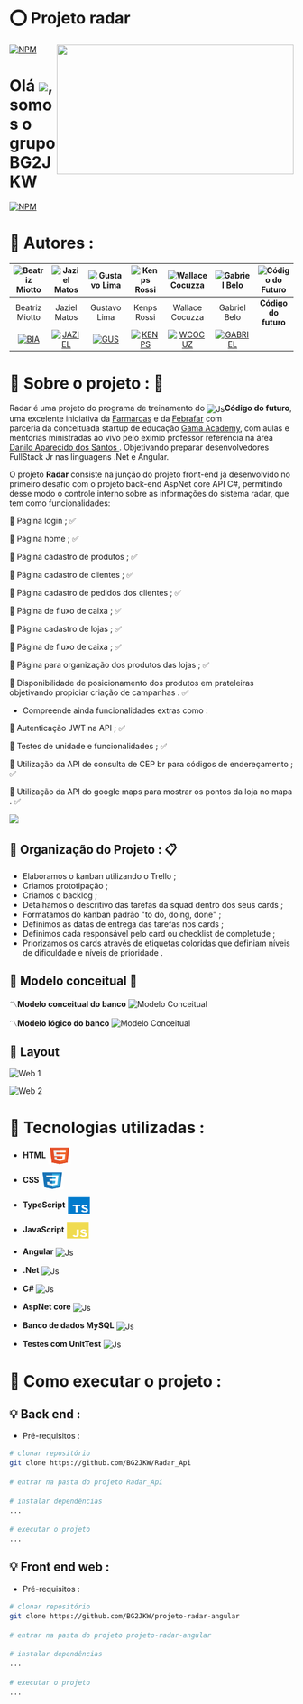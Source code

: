 # :o: Projeto radar
[![NPM](https://img.shields.io/npm/l/react)](https://github.LICENSE) 
<img align="right" width="420em" height="230em" src=""/>
<h1 align="left">Olá <img src="https://raw.githubusercontent.com/kaueMarques/kaueMarques/master/hi.gif" height="30px">, somos o grupo BG2JKW</h1>
<p align="left"> </p>




[![NPM](https://img.shields.io/badge/LinkedIn-0077B5?style=for-the-badge&logo=linkedin&logoColor=white)](https://www.linkedin.com/in/beatriz-miotto-8025b7200/) 
# 



#



#  :large_orange_diamond: Autores :



|![Beatriz Miotto](https://avatars.githubusercontent.com/u/72702704?v=4) | ![Jaziel Matos](https://ca.slack-edge.com/T046RUYBTSB-U04EF1BJB7X-beac9e548697-512) |![Gustavo Lima](https://avatars.githubusercontent.com/u/102550256?v=4)|![Kenps Rossi](https://ca.slack-edge.com/T046RUYBTSB-U047WQWEA1H-5a05130874cc-512)  | ![Wallace Cocuzza](https://avatars.githubusercontent.com/u/43083317?v=4) |![Gabriel Belo](https://avatars.githubusercontent.com/u/63070861?v=4)| ![Código do Futuro](https://imgur.com/LSORhfc.png) 
|:--:|:--:|:--:|:--:|:--:|:--:|:--:|
|Beatriz Miotto|Jaziel Matos|Gustavo Lima|Kenps Rossi|Wallace Cocuzza|Gabriel Belo|**Código do futuro**|
|[![BIA](https://img.shields.io/badge/LinkedIn-0077B5?style=for-the-badge&logo=linkedin&logoColor=white)](https://www.linkedin.com/in/beatriz-miotto-8025b7200/)|[![JAZIEL](https://img.shields.io/badge/LinkedIn-0077B5?style=for-the-badge&logo=linkedin&logoColor=white)](https://www.linkedin.com/in/jaziel-matos-7b7256212/) |[![GUS](https://img.shields.io/badge/LinkedIn-0077B5?style=for-the-badge&logo=linkedin&logoColor=white)](https://www.linkedin.com/in/gustavo-salgado-lima/) |[![KENPS](https://img.shields.io/badge/LinkedIn-0077B5?style=for-the-badge&logo=linkedin&logoColor=white)](https://www.linkedin.com/in/kenps-adv-dev/) |[![WCOCUZ](https://img.shields.io/badge/LinkedIn-0077B5?style=for-the-badge&logo=linkedin&logoColor=white)](https://www.linkedin.com/in/wcocuzza/) |[![GABRIEL](https://img.shields.io/badge/LinkedIn-0077B5?style=for-the-badge&logo=linkedin&logoColor=white)](https://www.linkedin.com/in/gabriel-b-218975121/) 

#  :large_orange_diamond: Sobre o projeto :  :bookmark_tabs:




Radar é uma projeto do programa de treinamento do <img align="center" alt="Js" height="25" width="25" src="https://imgur.com/LSORhfc.png">**Código do futuro**, uma excelente iniciativa da [Farmarcas](https://www.farmarcas.com.br/ "Site da Da Farmarcas") e da [Febrafar](https://www.febrafar.com.br/ "Site da Da Febrafar") com <br>  parceria da conceituada startup de educação [Gama Academy](https://www.gama.academy/ "Site da Da Gama Academy"), com aulas e mentorias ministradas ao vivo pelo exímio professor referência na área [Danilo Aparecido dos Santos ](https://www.linkedin.com/in/danilo-aparecido-dos-santos-03101034/). Objetivando preparar desenvolvedores FullStack Jr nas linguagens .Net e Angular.

O projeto **Radar** consiste na junção do projeto front-end já desenvolvido no primeiro desafio com o projeto back-end AspNet core API C#, permitindo desse modo o controle interno
sobre as informações do sistema radar, que tem como funcionalidades:

:small_orange_diamond: Pagina login ;  :white_check_mark:                                                

:small_orange_diamond: Página home ;  :white_check_mark:

:small_orange_diamond: Página cadastro de produtos ; :white_check_mark:

:small_orange_diamond: Página cadastro de clientes ; :white_check_mark:

:small_orange_diamond: Página cadastro de pedidos dos clientes ; :white_check_mark:

:small_orange_diamond: Página de fluxo de caixa ; :white_check_mark:

:small_orange_diamond: Página cadastro de lojas ; :white_check_mark:

:small_orange_diamond: Página de fluxo de caixa ; :white_check_mark:

:small_orange_diamond: Página para organização dos produtos das lojas ; :white_check_mark:

:small_orange_diamond: Disponibilidade de posicionamento dos produtos em prateleiras objetivando propiciar criação de campanhas . :white_check_mark:

- Compreende ainda funcionalidades extras como :

:small_orange_diamond: Autenticação JWT na API ; :white_check_mark:

:small_orange_diamond: Testes de unidade e funcionalidades ; :white_check_mark:

:small_orange_diamond: Utilização da API de consulta de CEP br para códigos de endereçamento ; :white_check_mark:

:small_orange_diamond: Utilização da API do google maps para mostrar os pontos da loja no mapa . :white_check_mark:




 <a href="https://www.youtube.com/" target="_blank"><img src="https://img.shields.io/badge/YouTube-FF0000?style=for-the-badge&logo=youtube&logoColor=white" target="_blank"></a>



##  :large_orange_diamond: Organização do Projeto :  :clipboard:
- Elaboramos o kanban utilizando o Trello ;
- Criamos prototipação ;
- Criamos o backlog ;
- Detalhamos o descritivo das tarefas da squad dentro dos seus cards ;
- Formatamos do kanban padrão "to do, doing, done" ;
- Definimos as datas de entrega das tarefas nos cards ;
- Definimos cada responsável pelo card ou checklist de completude ;
- Priorizamos os cards através de etiquetas coloridas que definiam níveis de dificuldade e níveis de prioridade .

##  :large_orange_diamond: Modelo conceitual :scroll:
:part_alternation_mark:**Modelo conceitual do banco**
![Modelo Conceitual](https://media.discordapp.net/attachments/1066900906722996304/1066901976677359646/image.png?width=1294&height=662)

:part_alternation_mark:**Modelo lógico do banco**
![Modelo Conceitual](https://media.discordapp.net/attachments/1066900906722996304/1066902003202130100/image.png?width=1228&height=663)

##  :large_orange_diamond: Layout

![Web 1](https://github.png)

![Web 2](https://github.png)





#  :large_orange_diamond: Tecnologias utilizadas :


- **HTML**   <img align="center" alt="HTML" height="30" width="40" src="https://raw.githubusercontent.com/devicons/devicon/master/icons/html5/html5-original.svg">


- **CSS**  <img align="center" alt="CSS" height="30" width="40" src="https://raw.githubusercontent.com/devicons/devicon/master/icons/css3/css3-original.svg">


- **TypeScript**    <img align="center" alt="Ts" height="30" width="40" src="https://raw.githubusercontent.com/devicons/devicon/master/icons/typescript/typescript-plain.svg">

- **JavaScript** <img align="center" alt="Js" height="30" width="40" src="https://raw.githubusercontent.com/devicons/devicon/master/icons/javascript/javascript-plain.svg">


- **Angular**  <img align="center" alt="Js" height="30" width="40" src="https://cdn4.iconfinder.com/data/icons/logos-and-brands/512/21_Angular_logo_logos-512.png">


- **.Net** <img align="center" alt="Js" height="30" width="40" src="https://img.shields.io/badge/.NET-5C2D91?style=for-the-badge&logo=.net&logoColor=white">


- **C#**   <img align="center" alt="Js" height="30" width="40" src="https://img.shields.io/badge/C%23-239120?style=for-the-badge&logo=c-sharp&logoColor=white">


- **AspNet core**  <img align="center" alt="Js" height="30" width="40" src="https://ih0.redbubble.net/image.366684650.5673/flat,800x800,075,f.u1.jpg">


- **Banco de dados MySQL** <img align="center" alt="Js" height="30" width="40" src="https://findicons.com/files/icons/977/rrze/720/database_mysql.png">

         
- **Testes com UnitTest** <img align="center" alt="Js" height="30" width="40" src="https://i.ytimg.com/vi/cdxRMjYDrmg/maxresdefault.jpg">   
        


#  :large_orange_diamond: Como executar o projeto :

##  :bulb: Back end :
- Pré-requisitos : 

```bash
# clonar repositório
git clone https://github.com/BG2JKW/Radar_Api

# entrar na pasta do projeto Radar_Api

# instalar dependências
...

# executar o projeto
...
```

##  :bulb: Front end web :
- Pré-requisitos : 

```bash
# clonar repositório
git clone https://github.com/BG2JKW/projeto-radar-angular

# entrar na pasta do projeto projeto-radar-angular

# instalar dependências
...

# executar o projeto
...
```
